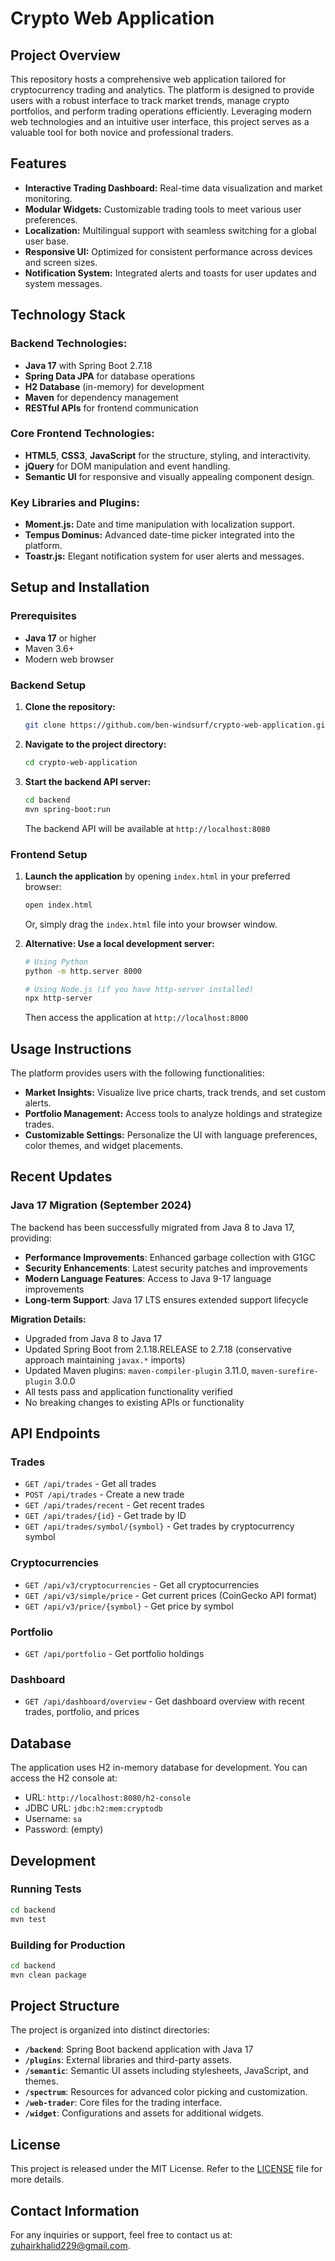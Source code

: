 # Crypto Web Application

## Project Overview

This repository hosts a comprehensive web application tailored for cryptocurrency trading and analytics. The platform is designed to provide users with a robust interface to track market trends, manage crypto portfolios, and perform trading operations efficiently. Leveraging modern web technologies and an intuitive user interface, this project serves as a valuable tool for both novice and professional traders.

## Features

- **Interactive Trading Dashboard:** Real-time data visualization and market monitoring.
- **Modular Widgets:** Customizable trading tools to meet various user preferences.
- **Localization:** Multilingual support with seamless switching for a global user base.
- **Responsive UI:** Optimized for consistent performance across devices and screen sizes.
- **Notification System:** Integrated alerts and toasts for user updates and system messages.

## Technology Stack

### Backend Technologies:

- **Java 17** with Spring Boot 2.7.18
- **Spring Data JPA** for database operations
- **H2 Database** (in-memory) for development
- **Maven** for dependency management
- **RESTful APIs** for frontend communication

### Core Frontend Technologies:

- **HTML5**, **CSS3**, **JavaScript** for the structure, styling, and interactivity.
- **jQuery** for DOM manipulation and event handling.
- **Semantic UI** for responsive and visually appealing component design.

### Key Libraries and Plugins:

- **Moment.js:** Date and time manipulation with localization support.
- **Tempus Dominus:** Advanced date-time picker integrated into the platform.
- **Toastr.js:** Elegant notification system for user alerts and messages.

## Setup and Installation

### Prerequisites
- **Java 17** or higher
- Maven 3.6+
- Modern web browser

### Backend Setup
1. **Clone the repository:**
    ```bash
    git clone https://github.com/ben-windsurf/crypto-web-application.git
    ```

2. **Navigate to the project directory:**
    ```bash
    cd crypto-web-application
    ```

3. **Start the backend API server:**
    ```bash
    cd backend
    mvn spring-boot:run
    ```
    The backend API will be available at `http://localhost:8080`

### Frontend Setup
1. **Launch the application** by opening `index.html` in your preferred browser:
    ```bash
    open index.html
    ```
    Or, simply drag the `index.html` file into your browser window.

2. **Alternative: Use a local development server:**
    ```bash
    # Using Python
    python -m http.server 8000
    
    # Using Node.js (if you have http-server installed)
    npx http-server
    ```
    Then access the application at `http://localhost:8000`

## Usage Instructions

The platform provides users with the following functionalities:

- **Market Insights:** Visualize live price charts, track trends, and set custom alerts.
- **Portfolio Management:** Access tools to analyze holdings and strategize trades.
- **Customizable Settings:** Personalize the UI with language preferences, color themes, and widget placements.

## Recent Updates

### Java 17 Migration (September 2024)
The backend has been successfully migrated from Java 8 to Java 17, providing:
- **Performance Improvements**: Enhanced garbage collection with G1GC
- **Security Enhancements**: Latest security patches and improvements
- **Modern Language Features**: Access to Java 9-17 language improvements
- **Long-term Support**: Java 17 LTS ensures extended support lifecycle

**Migration Details:**
- Upgraded from Java 8 to Java 17
- Updated Spring Boot from 2.1.18.RELEASE to 2.7.18 (conservative approach maintaining `javax.*` imports)
- Updated Maven plugins: `maven-compiler-plugin` 3.11.0, `maven-surefire-plugin` 3.0.0
- All tests pass and application functionality verified
- No breaking changes to existing APIs or functionality

## API Endpoints

### Trades
- `GET /api/trades` - Get all trades
- `POST /api/trades` - Create a new trade
- `GET /api/trades/recent` - Get recent trades
- `GET /api/trades/{id}` - Get trade by ID
- `GET /api/trades/symbol/{symbol}` - Get trades by cryptocurrency symbol

### Cryptocurrencies
- `GET /api/v3/cryptocurrencies` - Get all cryptocurrencies
- `GET /api/v3/simple/price` - Get current prices (CoinGecko API format)
- `GET /api/v3/price/{symbol}` - Get price by symbol

### Portfolio
- `GET /api/portfolio` - Get portfolio holdings

### Dashboard
- `GET /api/dashboard/overview` - Get dashboard overview with recent trades, portfolio, and prices

## Database

The application uses H2 in-memory database for development. You can access the H2 console at:
- URL: `http://localhost:8080/h2-console`
- JDBC URL: `jdbc:h2:mem:cryptodb`
- Username: `sa`
- Password: (empty)

## Development

### Running Tests
```bash
cd backend
mvn test
```

### Building for Production
```bash
cd backend
mvn clean package
```

## Project Structure

The project is organized into distinct directories:

- **`/backend`**: Spring Boot backend application with Java 17
- **`/plugins`**: External libraries and third-party assets.
- **`/semantic`**: Semantic UI assets including stylesheets, JavaScript, and themes.
- **`/spectrum`**: Resources for advanced color picking and customization.
- **`/web-trader`**: Core files for the trading interface.
- **`/widget`**: Configurations and assets for additional widgets.

## License

This project is released under the MIT License. Refer to the [LICENSE](LICENSE) file for more details.

## Contact Information

For any inquiries or support, feel free to contact us at: [zuhairkhalid229@gmail.com](mailto:zuhairkhalid229@gmail.com).
